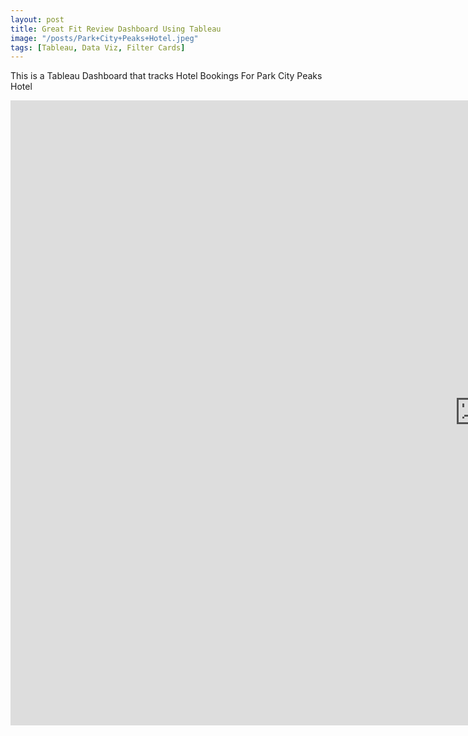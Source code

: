 ```yaml
---
layout: post
title: Great Fit Review Dashboard Using Tableau
image: "/posts/Park+City+Peaks+Hotel.jpeg"
tags: [Tableau, Data Viz, Filter Cards]
---
```

This is a Tableau Dashboard that tracks Hotel Bookings For Park City Peaks Hotel
<iframe seamless frameborder="0" src="https://public.tableau.com/views/GreatfitReviewDashboard_17240234772370/GreatFitReviewDashboard?:embed=yes&:display_count=yes&:showVizHome=no" width = '1500' height = '1000'></iframe>
